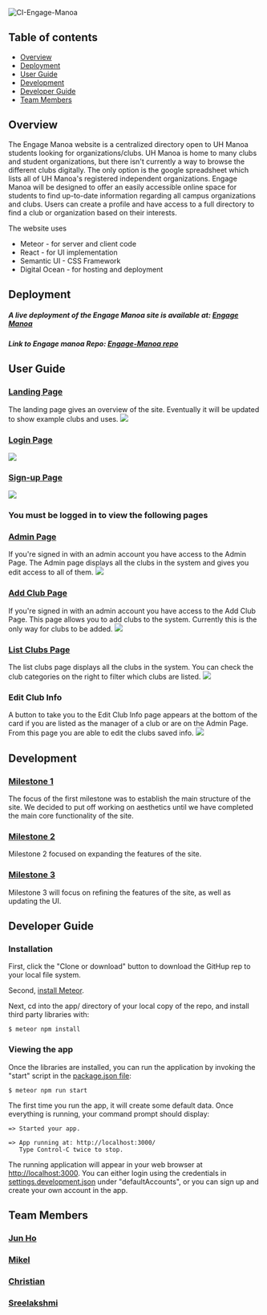 ![CI-Engage-Manoa](https://github.com/engage-manoa/engage-manoa/workflows/CI-Engage-Manoa/badge.svg)

## Table of contents
- [Overview](#overview)
- [Deployment](#Deployment)
- [User Guide](#user-guide)
- [Development](#development)
- [Developer Guide](#developer-guide)
- [Team Members](#team-members)

## Overview
The Engage Manoa website is a centralized directory open to UH Manoa students looking for organizations/clubs. UH Manoa is home to many clubs and student organizations, but there isn't currently a way to browse the different clubs digitally. The only option is the google spreadsheet which lists all of UH Manoa's registered independent organizations. Engage Manoa will be designed to offer an easily accessible online space for students to find up-to-date information regarding all campus organizations and clubs. Users can create a profile and have access to a full directory to find a club or organization based on their interests.

The website uses
- Meteor - for server and client code
- React - for UI implementation
- Semantic UI - CSS Framework
- Digital Ocean - for hosting and deployment

## Deployment
##### A live deployment of the Engage Manoa site is available at: [Engage Manoa](http://engage-manoa.xyz/#/)
##### Link to Engage manoa Repo: [Engage-Manoa repo](https://github.com/engage-manoa/engage-manoa)

## User Guide

### [Landing Page](http://engage-manoa.xyz/#/)
The landing page gives an overview of the site. Eventually it will be updated to show example clubs and uses.
<img src="Photos/landingM1.png"/>

### [Login Page](http://engage-manoa.xyz/#/signin/)
<img src="Photos/signInM1.png"/>

### [Sign-up Page](http://engage-manoa.xyz/#/signup)
<img src="Photos/registerM1.png"/>

### You must be logged in to view the following pages

### [Admin Page](http://engage-manoa.xyz3/#/admin)
If you're signed in with an admin account you have access to the Admin Page. The Admin page displays all the clubs in the system and gives you edit access to all of them.
<img src="Photos/adminM1.png"/>

### [Add Club Page](http://engage-manoa.xyz/#/addclub)
If you're signed in with an admin account you have access to the Add Club Page. This page allows you to add clubs to the system. Currently this is the only way for clubs to be added.
<img src="Photos/addClubM1.png"/>

### [List Clubs Page](http://engage-manoa.xyz/#/listclubs)
The list clubs page displays all the clubs in the system. You can check the club categories on the right to filter which clubs are listed.
<img src="Photos/searchM2.png"/>

### Edit Club Info
A button to take you to the Edit Club Info page appears at the bottom of the card if you are listed as the manager of a club or are on the Admin Page. From this page you are able to edit the clubs saved info.
<img src="Photos/editClubM1.png"/>



## Development
### [Milestone 1](https://github.com/engage-manoa/engage-manoa/projects/1)
The focus of the first milestone was to establish the main structure of the site.
We decided to put off working on aesthetics until we have completed the main core functionality of the site.

### [Milestone 2](https://github.com/engage-manoa/engage-manoa/projects/2)
Milestone 2 focused on expanding the features of the site.

### [Milestone 3](https://github.com/engage-manoa/engage-manoa/projects/3)
Milestone 3 will focus on refining the features of the site, as well as updating the UI.

## Developer Guide
### Installation
First, click the "Clone or download" button to download the GitHup rep to your local file system.

Second, [install Meteor](https://www.meteor.com/install).

Next, cd into the app/ directory of your local copy of the repo, and install third party libraries with:

```
$ meteor npm install
```
### Viewing the app

Once the libraries are installed, you can run the application by invoking the "start" script in the [package.json file](https://github.com/engage-manoa/engage-manoa/blob/main/app/package.json):

```
$ meteor npm run start
```
The first time you run the app, it will create some default data. Once everything is running, your command prompt should display:

```
=> Started your app.

=> App running at: http://localhost:3000/
   Type Control-C twice to stop.
```
The running application will appear in your web browser at [http://localhost:3000](http://localhost:3000). You can either login using the credentials in [settings.development.json](https://github.com/engage-manoa/engage-manoa/blob/main/config/settings.development.json) under "defaultAccounts", or you can sign up and create your own account in the app.

## Team Members
### [Jun Ho](https://junhocs.github.io)
### [Mikel](https://mikel-ishihara.github.io/)
### [Christian](https://www.notion.so/Christian-Pak-Portfolio-2020-554fded38ce9497198e62aaeca8b3b52)
### [Sreelakshmi](https://smkutty.github.io/)
